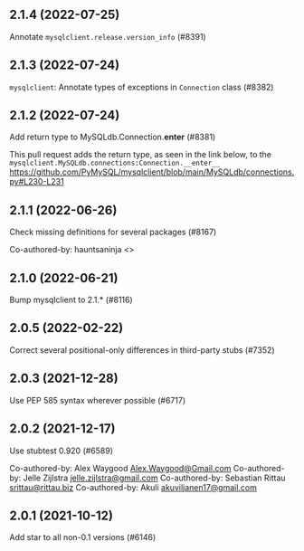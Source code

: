 ## 2.1.4 (2022-07-25)

Annotate `mysqlclient.release.version_info` (#8391)

## 2.1.3 (2022-07-24)

`mysqlclient`: Annotate types of exceptions in `Connection` class (#8382)

## 2.1.2 (2022-07-24)

Add return type to MySQLdb.Connection.__enter__ (#8381)

This pull request adds the return type, as seen in the link below, to the `mysqlclient.MySQLdb.connections:Connection.__enter__`
https://github.com/PyMySQL/mysqlclient/blob/main/MySQLdb/connections.py#L230-L231

## 2.1.1 (2022-06-26)

Check missing definitions for several packages (#8167)

Co-authored-by: hauntsaninja <>

## 2.1.0 (2022-06-21)

Bump mysqlclient to 2.1.* (#8116)

## 2.0.5 (2022-02-22)

Correct several positional-only differences in third-party stubs (#7352)

## 2.0.3 (2021-12-28)

Use PEP 585 syntax wherever possible (#6717)

## 2.0.2 (2021-12-17)

Use stubtest 0.920 (#6589)

Co-authored-by: Alex Waygood <Alex.Waygood@Gmail.com>
Co-authored-by: Jelle Zijlstra <jelle.zijlstra@gmail.com>
Co-authored-by: Sebastian Rittau <srittau@rittau.biz>
Co-authored-by: Akuli <akuviljanen17@gmail.com>

## 2.0.1 (2021-10-12)

Add star to all non-0.1 versions (#6146)


